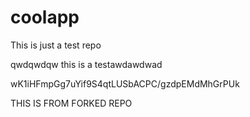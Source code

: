 # coolapp
This is just a test repo


qwdqwdqw
this is a testawdawdwad

wK1iHFmpGg7uYif9S4qtLUSbACPC/gzdpEMdMhGrPUk




THIS IS FROM FORKED REPO
